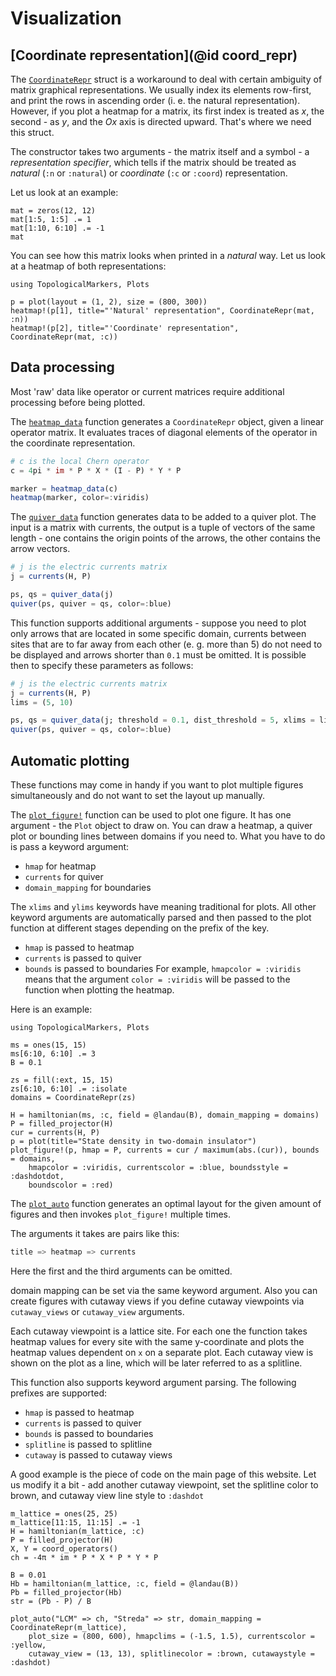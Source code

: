 # Visualization

## [Coordinate representation](@id coord_repr)

The [`CoordinateRepr`](@ref) struct is a workaround to deal with certain ambiguity of matrix graphical representations. 
We usually index its elements row-first, and print the rows in ascending order (i. e. the natural representation). 
However, if you plot a heatmap for a matrix, its first index is treated as $x$, the second - as $y$, 
and the $Ox$ axis is directed upward. That's where we need this struct.

The constructor takes two arguments - the matrix itself and a symbol - a _representation specifier_, 
which tells if the matrix should be treated as _natural_ (`:n` or `:natural`) or _coordinate_ (`:c` or `:coord`) representation.

Let us look at an example:

```@example repr_comp
mat = zeros(12, 12)
mat[1:5, 1:5] .= 1
mat[1:10, 6:10] .= -1
mat
```

You can see how this matrix looks when printed in a _natural_ way. Let us look at a heatmap of both representations:

```@example repr_comp
using TopologicalMarkers, Plots

p = plot(layout = (1, 2), size = (800, 300))
heatmap!(p[1], title="'Natural' representation", CoordinateRepr(mat, :n))
heatmap!(p[2], title="'Coordinate' representation", CoordinateRepr(mat, :c))
```

## Data processing

Most 'raw' data like operator or current matrices require additional processing before being plotted.

The [`heatmap_data`](@ref) function generates a `CoordinateRepr` object, given a linear operator matrix. It evaluates traces of diagonal elements of the operator in the coordinate representation.

```julia
# c is the local Chern operator
c = 4pi * im * P * X * (I - P) * Y * P

marker = heatmap_data(c)
heatmap(marker, color=:viridis)
```

The [`quiver_data`](@ref) function generates data to be added to a quiver plot. The input is a matrix with currents, the output is a tuple of vectors of the same length - one contains the origin points of the arrows, the other contains the arrow vectors.

```julia
# j is the electric currents matrix
j = currents(H, P)

ps, qs = quiver_data(j)
quiver(ps, quiver = qs, color=:blue)
```

This function supports additional arguments - suppose you need to plot only arrows that are located in some specific domain, 
currents between sites that are to far away from each other (e. g. more than 5) do not need to be displayed 
and arrows shorter than `0.1` must be omitted. It is possible then to specify these parameters as follows:

```julia
# j is the electric currents matrix
j = currents(H, P)
lims = (5, 10)

ps, qs = quiver_data(j; threshold = 0.1, dist_threshold = 5, xlims = lims, ylims = lims)
quiver(ps, quiver = qs, color=:blue)
```

## Automatic plotting

These functions may come in handy if you want to plot multiple figures simultaneously and do not want to set the layout up manually.

The [`plot_figure!`](@ref) function can be used to plot one figure. It has one argument - the `Plot` object to draw on. 
You can draw a heatmap, a quiver plot or bounding lines between domains if you need to. What you have to do is pass a keyword argument:
- `hmap` for heatmap
- `currents` for quiver
- `domain_mapping` for boundaries

The `xlims` and `ylims` keywords have meaning traditional for plots.
All other keyword arguments are automatically parsed and then passed to the plot function at different stages depending on the prefix of the key.
- `hmap` is passed to heatmap
- `currents` is passed to quiver
- `bounds` is passed to boundaries
For example, `hmapcolor = :viridis` means that the argument `color = :viridis` will be passed to the function when plotting the heatmap. 

Here is an example:

```@setup vis_test
using TopologicalMarkers, Plots
```

```@example vis_test
ms = ones(15, 15)
ms[6:10, 6:10] .= 3
B = 0.1

zs = fill(:ext, 15, 15)
zs[6:10, 6:10] .= :isolate
domains = CoordinateRepr(zs)

H = hamiltonian(ms, :c, field = @landau(B), domain_mapping = domains)
P = filled_projector(H)
cur = currents(H, P)
p = plot(title="State density in two-domain insulator")
plot_figure!(p, hmap = P, currents = cur / maximum(abs.(cur)), bounds = domains, 
    hmapcolor = :viridis, currentscolor = :blue, boundsstyle = :dashdotdot, 
    boundscolor = :red)
```

The [`plot_auto`](@ref) function generates an optimal layout for the given amount of figures and then invokes `plot_figure!` multiple times.

The arguments it takes are pairs like this:
```julia
title => heatmap => currents
```

Here the first and the third arguments can be omitted.

domain mapping can be set via the same keyword argument. Also you can create figures with cutaway views if you define cutaway viewpoints via `cutaway_views` or `cutaway_view` arguments.

Each cutaway viewpoint is a lattice site. For each one the function takes heatmap values for every site with the same y-coordinate and plots the heatmap values dependent on `x` on a separate plot. Each cutaway view is shown on the plot as a line, which will be later referred to as a splitline.

This function also supports keyword argument parsing. The following prefixes are supported:
- `hmap` is passed to heatmap
- `currents` is passed to quiver
- `bounds` is passed to boundaries
- `splitline` is passed to splitline
- `cutaway` is passed to cutaway views

A good example is the piece of code on the main page of this website. Let us modify it a bit - add another cutaway viewpoint, set the splitline color to brown, and cutaway view line style to `:dashdot`

```@example vis_test
m_lattice = ones(25, 25)
m_lattice[11:15, 11:15] .= -1
H = hamiltonian(m_lattice, :c)
P = filled_projector(H)
X, Y = coord_operators()
ch = -4π * im * P * X * P * Y * P

B = 0.01
Hb = hamiltonian(m_lattice, :c, field = @landau(B))
Pb = filled_projector(Hb)
str = (Pb - P) / B

plot_auto("LCM" => ch, "Streda" => str, domain_mapping = CoordinateRepr(m_lattice), 
    plot_size = (800, 600), hmapclims = (-1.5, 1.5), currentscolor = :yellow, 
    cutaway_view = (13, 13), splitlinecolor = :brown, cutawaystyle = :dashdot)
```